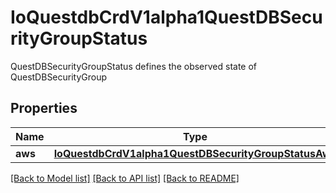 # IoQuestdbCrdV1alpha1QuestDBSecurityGroupStatus

QuestDBSecurityGroupStatus defines the observed state of QuestDBSecurityGroup
## Properties
Name | Type | Description | Notes
------------ | ------------- | ------------- | -------------
**aws** | [**IoQuestdbCrdV1alpha1QuestDBSecurityGroupStatusAws**](IoQuestdbCrdV1alpha1QuestDBSecurityGroupStatusAws.md) |  | [optional] 

[[Back to Model list]](../README.md#documentation-for-models) [[Back to API list]](../README.md#documentation-for-api-endpoints) [[Back to README]](../README.md)


